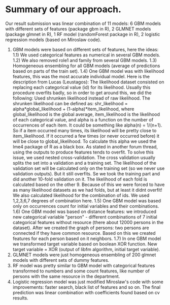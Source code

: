 Summary of our approach.
========================
Our result submission was linear combination of 11 models: 6 GBM models with different sets of features (package gbm in R), 2 GLMNET models (package glmnet in R), 1 RF model (randomForest package in R), 2 logistic regression models (based on Miroslaw code).
1) GBM models were based on different sets of features, here the ideas:
1.1) We used categorical features as numerical in several GBM models.
1.2) We also removed role1 and family from several GBM models.
1.3) Homogeneous ensembling for all GBM models (average of predictions based on parts of the train set).
1.4) One GBM model was with likelihood features, this was the most accurate individual model.
Here is the description from Lucas (Leustagos):
The likelihood dataset consisted on replacing each categorical value (id) for its likelihood. 
Usually this procedure overfits badly, so in order to get around this, we did the following:
Used shrunken likelihood instead of raw likelihood. The shrunken likelihood can be defined as: shr_likelihood = alpha*global_likelihood + (1-alpha)*item_likelihood, where global_likelihood is the global average, item_likelihood is the likelihood of each categorical value, and alpha is a function on the number of occurrences of each item. It could be something like alpha(n) = 1/(n+1).
So if a item occurred many times, its likelihood will be pretty close to item_likelihood. If it occurred a few times (or never occurred before) it will be close to global_likelihood. To calculate this alpha we used the lme4 package of R as a black box. As stated in another forum thread, using the outputs to produce features tends to overfit. To solve this issue, we used nested 
cross-validation. The cross validation usually splits the set into a validation and a training set. The likelihood of the validation set will be calculated only on the training set (so we never use validation outputs). But it still overfits. Se we took the training part and did another 10-fold validation on it. The likelihood of each fold is calculated based on the other 9. Because of this we were forced to have as many likelihood datasets as we had folds, but at least it didnt overfit! We also calculated likelihood for the combination of ids. We used 1,2,3,6,7 degrees of combination here.
1.5) One GBM model was based only on occurrences count for initial variables and their combinations.
1.6) One GBM model was based on distance features: we introduced new categorical variable "person" - different combinations of 7 initial categorical features without resource (there about 12000 persons in the dataset). After we created the graph of persons: two persons are connected if they have common resource. Based on this we created features for each person based on it neighbors.
1.7) In one GBM model we transformed target variable based on boolean XOR function. New target variable = XOR (output of libfm algorithm, initial target variable).
2) GLMNET models were just homogeneous ensembling of 200 glmnet models with different sets of dummy features.
3) RF model was pretty similar to GBM model with categorical features transformed to numbers and some count features, like number of persons with the same resource in the department.
4) Logistic regression model was just modified Miroslaw's code with some improvements: faster search, black list of features and so on.
The final prediction was linear combination with coefficients found based on cv results.